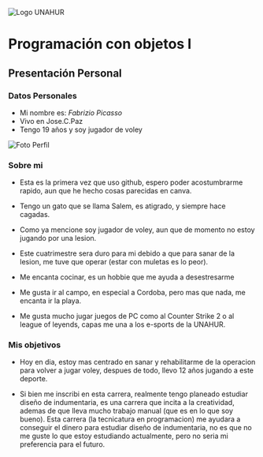 ![Logo UNAHUR](./UNAHUR.png)

# Programación con objetos I
## Presentación Personal

### Datos Personales
- Mi nombre es: *Fabrizio Picasso*
- Vivo en Jose.C.Paz
- Tengo 19 años y soy jugador de voley

![Foto Perfil](https://github.com/user-attachments/assets/5f5ae304-32e6-4eab-8019-ca874bd99401)


### Sobre mi
- Esta es la primera vez que uso github, espero poder acostumbrarme rapido, aun que he hecho cosas parecidas en canva.

- Tengo un gato que se llama Salem, es atigrado, y siempre hace cagadas.

- Como ya mencione soy jugador de voley, aun que de momento no estoy jugando por una lesion.

- Este cuatrimestre sera duro para mi debido a que para sanar de la lesion, me tuve que operar (estar con muletas es lo peor).

- Me encanta cocinar, es un hobbie que me ayuda a desestresarme

- Me gusta ir al campo, en especial a Cordoba, pero mas que nada, me encanta ir la playa.

- Me gusta mucho jugar juegos de PC como al Counter Strike 2 o al league of leyends, capas me una a los e-sports de la UNAHUR.


### Mis objetivos
- Hoy en dia, estoy mas centrado en sanar y rehabilitarme de la operacion para volver a jugar voley, despues de todo, llevo 12 años jugando a este deporte.

- Si bien me inscribi en esta carrera, realmente tengo planeado estudiar diseño de indumentaria, es una carrera que incita a la creatividad, ademas de que lleva mucho trabajo manual (que es en lo que soy bueno). Esta carrera (la tecnicatura en programacion) me ayudara a conseguir el dinero para estudiar diseño de indumentaria, no es que no me guste lo que estoy estudiando actualmente, pero no seria mi preferencia para el futuro.
